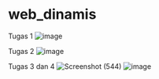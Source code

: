 # web_dinamis
Tugas 1
![image](https://user-images.githubusercontent.com/73783733/97809323-c32f4e80-1c9e-11eb-8d14-5f9e7ac178a9.png)

Tugas 2
![image](https://user-images.githubusercontent.com/73783733/97809457-93347b00-1c9f-11eb-8d15-c55e3fa3beea.png)

Tugas 3 dan 4
![Screenshot (544)](https://user-images.githubusercontent.com/73783733/97823045-5b065a00-1cea-11eb-9464-e8b9e637c1ca.png)
![image](https://user-images.githubusercontent.com/73783733/97822926-fd720d80-1ce9-11eb-8e11-98188b0b9a9f.png)
